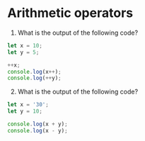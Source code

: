 # Arithmetic operators

1. What is the output of the following code?

```javascript
let x = 10;
let y = 5;

++x;
console.log(x++);
console.log(++y);
```

2. What is the output of the following code?

```javascript
let x = '30';
let y = 10;

console.log(x + y);
console.log(x - y);
```
